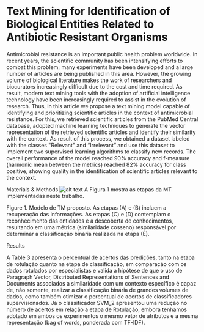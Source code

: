 # Text Mining for Identification of Biological Entities Related to Antibiotic Resistant Organisms

Antimicrobial resistance is an important public health problem worldwide. In recent years, the scientific community has been intensifying efforts to combat this problem; many experiments have been developed and a large number of articles are being published in this area. However, the growing volume of biological literature makes the work of researchers and biocurators increasingly difficult due to the cost and time required. As result, modern text mining tools with the adoption of artificial intelligence technology have been increasingly required to assist in the evolution of research. Thus, in this article we propose a text mining model capable of identifying and prioritizing scientific articles in the context of antimicrobial resistance. For this, we retrieved scientific articles from the PubMed Central database, adopted machine learning techniques to generate the vector representation of the retrieved scientific articles and identify their similarity with the context. As result of this process, we obtained a dataset labeled with the classes "Relevant" and “Irrelevant” and use this dataset to implement two supervised learning algorithms to classify new records. The overall performance of the model reached 90% accuracy and f-measure (harmonic mean between the metrics) reached 82% accuracy for class positive, showing quality in the identification of scientific articles relevant to the context.

Materials & Methods
![alt text](http://url/to/img.png)
A Figura 1 mostra as etapas da MT implementadas neste trabalho. 

 
Figure 1. Modelo de TM proposto. As etapas (A) e (B) incluem a recuperação das informações. As etapas (C) e (D) contemplam o reconhecimento das entidades e a descoberta de conhecimentos, resultando em uma métrica (similaridade cosseno) responsável por determinar a classificação binária realizada na etapa (E).

Results

A Table 3 apresenta o percentual de acertos das predições, tanto na etapa de rotulação quanto na etapa de classificação, em comparação com os dados rotulados por especialistas e valida a hipótese de que o uso de Paragraph Vector, Distributed Representations of Sentences and Documents associados a similaridade com um contexto específico é capaz de, não somente, realizar a classificação binária de grandes volumes de dados, como também otimizar o percentual de acertos de classificadores supervisionados. Já o classificador SVM_2 apresentou uma redução no número de acertos em relação a etapa de Rotulação, embora tenhamos adotado em ambos os experimentos o mesmo vetor de atributos e a mesma representação (bag of words, ponderada com TF-IDF).
